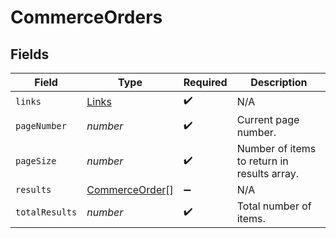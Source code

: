 # CommerceOrders


## Fields

| Field                                                   | Type                                                    | Required                                                | Description                                             |
| ------------------------------------------------------- | ------------------------------------------------------- | ------------------------------------------------------- | ------------------------------------------------------- |
| `links`                                                 | [Links](../../models/shared/links.md)                   | :heavy_check_mark:                                      | N/A                                                     |
| `pageNumber`                                            | *number*                                                | :heavy_check_mark:                                      | Current page number.                                    |
| `pageSize`                                              | *number*                                                | :heavy_check_mark:                                      | Number of items to return in results array.             |
| `results`                                               | [CommerceOrder](../../models/shared/commerceorder.md)[] | :heavy_minus_sign:                                      | N/A                                                     |
| `totalResults`                                          | *number*                                                | :heavy_check_mark:                                      | Total number of items.                                  |